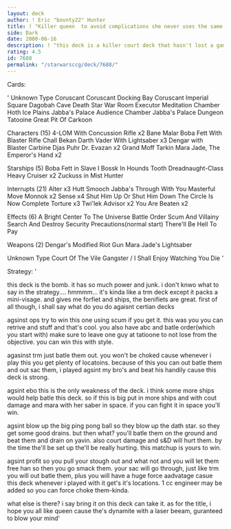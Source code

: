 ```yaml
---
layout: deck
author: ! Eric "bounty22" Hunter
title: ! "Killer queen  to avoid complications she never uses the same adress "
side: Dark
date: 2000-06-16
description: ! "this deck is a killer court deck that hasn't lost a game yet, beating one of the best trm played by my bro, hayes hunter."
rating: 4.5
id: 7688
permalink: "/starwarsccg/deck/7688/"
---
```

Cards: 

'
Unknown Type
Coruscant
Coruscant Docking Bay
Coruscant Imperial Square
Dagobah Cave
Death Star War Room
Executor Meditation Chamber
Hoth Ice Plains
Jabba's Palace Audience Chamber
Jabba's Palace Dungeon
Tatooine Great Pit Of Carkoon

Characters (15)
4-LOM With Concussion Rifle  x2
Bane Malar
Boba Fett With Blaster Rifle
Chall Bekan
Darth Vader With Lightsaber  x3
Dengar with Blaster Carbine
Djas Puhr
Dr. Evazan  x2
Grand Moff Tarkin
Mara Jade, The Emperor's Hand	x2

Starships (5)
Boba Fett in Slave I
Bossk In Hounds Tooth
Dreadnaught-Class Heavy Cruiser  x2
Zuckuss in Mist Hunter

Interrupts (21)
Alter  x3
Hutt Smooch
Jabba's Through With You
Masterful Move
Monnok	x2
Sense  x4
Shut Him Up Or Shut Him Down
The Circle Is Now Complete
Torture  x3
Twi'lek Advisor  x2
You Are Beaten	x2

Effects (6)
A Bright Center To The Universe
Battle Order
Scum And Villainy
Search And Destroy
Security Precautions(normal start)
There'll Be Hell To Pay

Weapons (2)
Dengar's Modified Riot Gun
Mara Jade's Lightsaber

Unknown Type
Court Of The Vile Gangster / I Shall Enjoy Watching You Die
'

Strategy: '

this deck is the bomb. it has so much power and junk. i don't knwo what to say in the strategy.... hmmmm... it's kinda like a trm deck except it packs a mini-visage. and gives me forfiet and ships, the benifiets are great. first of all though, i shall say what do you do agaisnt certian decks

agsinst ops try to win this one using scum if you get it. this was you you can retrive and stuff and that's cool. you also have abc and batle order(which you start with) make sure to leave one guy at tatioone to not lose from the objective. you can win this with style.

agasinst trm just batle them out. you won't be choked cause whenever i play this you get plenty of locatoins. because of this you can out batle them and out sac them, i played agsint my bro's and beat his handily cause this deck is strong.

agsint ebo this is the only weakness of the deck. i think some more ships would help batle this deck. so if this is big put in more ships and with cout damage  and mara with her saber in space. if you can fight it in space you'll win.

agsint blow up the big ping pong ball so they blow up the dath star. so they get some good drains. but then what? you'll batle them on the ground and beat them and drain on yavin. also court damage and s&D will hurt them. by the time the'll be set up the'll be really hurting. this matchup is yours to win.

agsint profit so you pull your stough out and what not and you will let them free han so then you go smack them. your sac will go through,  just like trm you will out batle them, plus you will have a huge force aadvatage casue this deck whenever i played with it get's it's locations. 1 cc engineer may be added so you can force choke them-kinda.

what else is there? i say bring it on this deck can take it. as for the title, i hope you all like queen cause the's dynamite with a laser beeam, guranteed to blow your mind'
